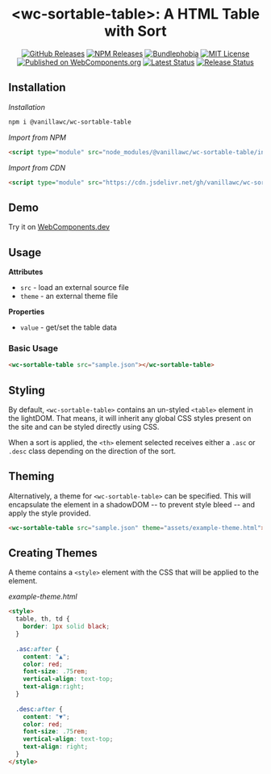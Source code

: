 <h1 align="center">&lt;wc-sortable-table&gt;: A HTML Table with Sort</h1>

<div align="center">
  <a href="https://github.com/vanillawc/wc-sortable-table/releases"><img src="https://badgen.net/github/tag/vanillawc/wc-sortable-table" alt="GitHub Releases"></a>
  <a href="https://www.npmjs.com/package/@vanillawc/wc-sortable-table"><img src="https://badgen.net/npm/v/@vanillawc/wc-sortable-table" alt="NPM Releases"></a>
  <a href="https://bundlephobia.com/result?p=@vanillawc/wc-sortable-table"><img src="https://badgen.net/bundlephobia/minzip/@vanillawc/wc-sortable-table" alt="Bundlephobia"></a>
  <a href="https://raw.githubusercontent.com/vanillawc/wc-sortable-table/master/LICENSE"><img src="https://badgen.net/github/license/vanillawc/wc-sortable-table" alt="MIT License"></a>
  <a href="https://www.webcomponents.org/element/vanillawc/wc-sortable-table"><img src="https://img.shields.io/badge/webcomponents.org-published-blue.svg" alt="Published on WebComponents.org"></a>
  <a href="https://github.com/vanillawc/wc-sortable-table/actions"><img src="https://github.com/vanillawc/wc-sortable-table/workflows/Latest/badge.svg" alt="Latest Status"></a>
  <a href="https://github.com/vanillawc/wc-sortable-table/actions"><img src="https://github.com/vanillawc/wc-sortable-table/workflows/Release/badge.svg" alt="Release Status"></a>
</div>

## Installation

*Installation*
```sh
npm i @vanillawc/wc-sortable-table
```

*Import from NPM*
```html
<script type="module" src="node_modules/@vanillawc/wc-sortable-table/index.js"></script>
```

*Import from CDN*
```html
<script type="module" src="https://cdn.jsdelivr.net/gh/vanillawc/wc-sortable-table/index.js"></script>
```

## Demo

Try it on [WebComponents.dev](https://webcomponents.dev/edit/f9IfeJX878gJZibfBcPO?sv=1&pm=1)

## Usage

**Attributes**

- `src` - load an external source file
- `theme` - an external theme file

**Properties**

- `value` - get/set the table data

### Basic Usage

```html
<wc-sortable-table src="sample.json"></wc-sortable-table>
```

## Styling

By default, `<wc-sortable-table>` contains an un-styled `<table>` element in the lightDOM. That means, it will inherit any global CSS styles present on the site and can be styled directly using CSS.

When a sort is applied, the `<th>` element selected receives either a `.asc` or `.desc` class depending on the direction of the sort.

## Theming

Alternatively, a theme for `<wc-sortable-table>` can be specified. This will encapsulate the element in a shadowDOM -- to prevent style bleed -- and apply the style provided.

```html
<wc-sortable-table src="sample.json" theme="assets/example-theme.html"></wc-sortable-table>
```

## Creating Themes

A theme contains a `<style>` element with the CSS that will be applied to the element.

*example-theme.html*

```html
<style>
  table, th, td {
    border: 1px solid black;
  }
  
  .asc:after {
    content: "▲";
    color: red;
    font-size: .75rem;
    vertical-align: text-top;
    text-align:right;
  }
  
  .desc:after {
    content: "▼";
    color: red;
    font-size: .75rem;
    vertical-align: text-top;
    text-align: right;
  }
</style>
```
